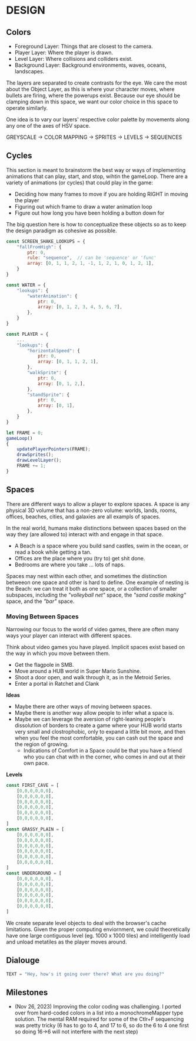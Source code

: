 # DESIGN


## Colors

- Foreground Layer: Things that are closest to the camera.
- Player Layer: Where the player is drawn.
- Level Layer: Where collisions and colliders exist.
- Background Layer: Background environments, waves, oceans, landscapes.

The layers are separated to create contrasts for the eye. We care the most about the Object Layer, as this is where your character moves, where bullets are firing, where the powerups exist. Because our eye should be clamping down in this space, we want our color choice in this space to operate similarly.

One idea is to vary our layers' respective color palette by movements along any one of the axes of HSV space.

GREYSCALE → COLOR MAPPING → SPRITES → LEVELS → SEQUENCES


## Cycles

This section is meant to brainstorm the best way or ways of implementing animations that can play, start, and stop, wihtin the gameLoop. There are a variety of animations (or cycles) that could play in the game:

- Deciding how many frames to move if you are holding RIGHT in moving the player
- Figuring out which frame to draw a water animation loop
- Figure out how long you have been holding a button down for

The big question here is how to conceptualize these objects so as to keep the design paradigm as cohesive as possible.

```javascript
const SCREEN_SHAKE_LOOKUPS = {
	"fallFromHigh": {
		ptr: 0,
		rule: "sequence",  // can be 'sequence' or 'func'
		array: [0, 1, 1, 2, 1, -1, 1, 2, 1, 0, 1, 2, 1],
	}
}

const WATER = {
	"lookups": {
		"waterAnimation": {
			ptr: 0,
			array: [0, 1, 2, 3, 4, 5, 6, 7],
		},
	}
}

const PLAYER = {
	...
	"lookups": {
		"horizontalSpeed": {
			ptr: 0,
			array: [0, 1, 1, 2, 1],
		},
		"walkSprite": {
			ptr: 0,
			array: [0, 1, 2,],
		},
		"standSprite": {
			ptr: 0,
			array: [0, 1],
		},
	}
}

let FRAME = 0;
gameLoop()
{
	updatePlayerPointers(FRAME);
	drawSprites();
	drawLevelLayer();
	FRAME += 1;
}
```


## Spaces

There are different ways to allow a player to explore spaces. A space is any physical 3D volume that has a non-zero volume: worlds, lands, rooms, offices, beaches, cities, and galaxies are all exampls of spaces.

In the real world, humans make distinctions between spaces based on the way they (are allowed to) interact with and engage in that space.

- A Beach is a space where you build sand castles, swim in the ocean, or read a book while getting a tan.
- Offices are the place where you (try to) get shit done.
- Bedrooms are where you take ... lots of naps.

Spaces may nest within each other, and sometimes the distinction betweeon one space and other is hard to define. One example of nesting is the Beach: we can treat it both as one space, or a collection of smaller subspaces, including the _"volleyball net"_ space, the _"sand castle making"_ space, and the _"bar"_ space.

### Moving Between Spaces

Narrowing our focus to the world of video games, there are often many ways your player can interact with different spaces.

Think about video games you have played. Implicit spaces exist based on the way in which you move between them.

- Get the flagpole in SMB.
- Move around a HUB world in Super Mario Sunshine.
- Shoot a door open, and walk through it, as in the Metroid Series.
- Enter a portal in Ratchet and Clank


**Ideas**

- Maybe there are other ways of moving between spaces.
- Maybe there is another way allow people to infer what a space is.
- Maybe we can leverage the aversion of right-leaning people's dissolution of borders to create a game where your HUB world starts very small and clostrophobic, only to expand a little bit more, and then when you feel the most comfortable, you can cash out the space and the region of growing.
	- Indications of Comfort in a Space could be that you have a friend who you can chat with in the corner, who comes in and out at their own pace.

**Levels**

```javascript
const FIRST_CAVE = [
	[0,0,0,0,0,0],
	[0,0,0,0,0,0],
	[0,0,0,0,0,0],
	[0,0,0,0,0,0],
	[0,0,0,0,0,0],
	[0,0,0,0,0,0],
]
const GRASSY_PLAIN = [
	[0,0,0,0,0,0],
	[0,0,0,0,0,0],
	[0,0,0,0,0,0],
	[0,0,0,0,0,0],
	[0,0,0,0,0,0],
	[0,0,0,0,0,0],
]
const UNDERGROUND = [
	[0,0,0,0,0,0],
	[0,0,0,0,0,8],
	[0,0,0,0,0,0],
	[0,0,0,0,0,0],
	[0,0,0,0,0,0],
	[0,0,0,0,0,0],
]
```

We create separate level objects to deal with the browser's cache limitations. Given the proper computing enviornment, we could theoretically have one large contiguous level (eg. 1000 x 1000 tiles) and intelligently load and unload metatiles as the player moves around.


## Dialouge

```javascript
TEXT = "Hey, how's it going over there? What are you doing?"
```

## Milestones
- (Nov 26, 2023) Improving the color coding was challenging. I ported over from hard-coded colors in a list into a monochromeMapper type solution. The mental RAM required for some of the Ctlr+F sequencing was pretty tricky (6 has to go to 4, and 17 to 6, so do the 6 to 4 one first so doing 16->6 will not interfere with the next step)
